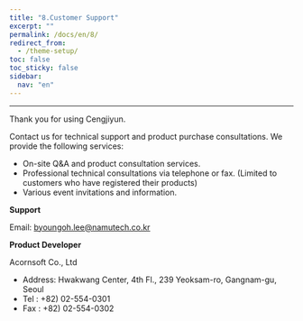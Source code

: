 ```yaml
---
title: "8.Customer Support"
excerpt: ""
permalink: /docs/en/8/
redirect_from:
  - /theme-setup/
toc: false
toc_sticky: false
sidebar:
  nav: "en"
---
```



---

Thank you for using Cengjiyun.

Contact us for technical support and product purchase consultations.
We provide the following services:

* On-site Q&A and product consultation services.
* Professional technical consultations via telephone or fax. \(Limited to customers who have registered their products\)
* Various event invitations and information.

**Support**

Email: byoungoh.lee@namutech.co.kr

**Product Developer**

Acornsoft Co., Ltd

* Address: Hwakwang Center, 4th Fl., 239 Yeoksam-ro, Gangnam-gu, Seoul
* Tel : +82) 02-554-0301
* Fax : +82) 02-554-0302
